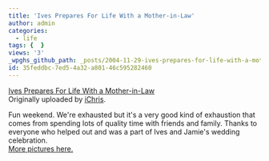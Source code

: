 ```yaml
---
title: 'Ives Prepares For Life With a Mother-in-Law'
author: admin
categories:
  - life
tags: {  }
views: '3'
_wpghs_github_path: _posts/2004-11-29-ives-prepares-for-life-with-a-mother-in-law.md
id: 35feddbc-7ed5-4a32-a801-46c595282460
---
```

<p><a href="http://www.flickr.com/photos/lemon/1765136/" title="photo sharing"><img src="http://www.flickr.com/photos/1765136_aa59bd8846_m.jpg" alt="" /></a><br />
<a href="http://www.flickr.com/photos/lemon/1765136/">Ives Prepares For Life With a Mother-in-Law</a><br />
Originally uploaded by <a href="http://www.flickr.com/people/lemon/">iChris</a>.</p>
<p>Fun weekend.  We're exhausted but it's a very good kind of exhaustion that comes from spending lots of quality time with friends and family.  Thanks to everyone who helped out and was a part of Ives and Jamie's wedding celebration.<br />
<a href="http://www.flickr.com/groups/jamieandives/">More pictures here.</a></p>
